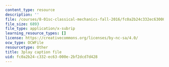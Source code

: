 ```yaml
---
content_type: resource
description: ''
file: /courses/8-01sc-classical-mechanics-fall-2016/fc0a2b24c332ec63000e2bf2dcd7d428_Uoukes39gb0.srt
file_size: 6893
file_type: application/x-subrip
learning_resource_types: []
license: https://creativecommons.org/licenses/by-nc-sa/4.0/
ocw_type: OCWFile
resourcetype: Other
title: 3play caption file
uid: fc0a2b24-c332-ec63-000e-2bf2dcd7d428
---
```


